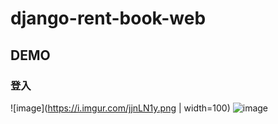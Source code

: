 # django-rent-book-web

## DEMO

### 登入

![image](https://i.imgur.com/jjnLN1y.png | width=100)
![image](https://i.imgur.com/KXV7gkY.png)



